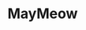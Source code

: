 ---
title: MayMeow
github: https://github.com/MayMeow
mode: dark
transition: 1s
score: 72.8
archetype:
- Little Bit of Everything
---